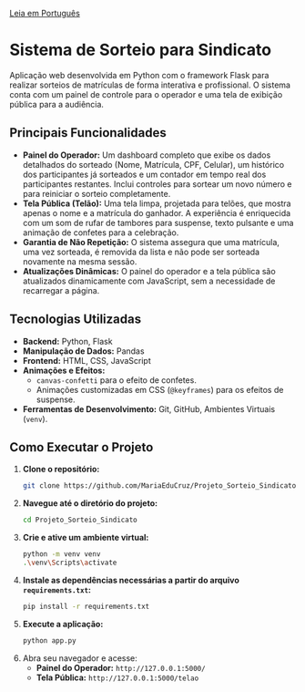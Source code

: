 [Leia em Português](README.pt-br.md)

# Sistema de Sorteio para Sindicato

Aplicação web desenvolvida em Python com o framework Flask para realizar sorteios de matrículas de forma interativa e profissional. O sistema conta com um painel de controle para o operador e uma tela de exibição pública para a audiência.

## Principais Funcionalidades

-   **Painel do Operador:** Um dashboard completo que exibe os dados detalhados do sorteado (Nome, Matrícula, CPF, Celular), um histórico dos participantes já sorteados e um contador em tempo real dos participantes restantes. Inclui controles para sortear um novo número e para reiniciar o sorteio completamente.
-   **Tela Pública (Telão):** Uma tela limpa, projetada para telões, que mostra apenas o nome e a matrícula do ganhador. A experiência é enriquecida com um som de rufar de tambores para suspense, texto pulsante e uma animação de confetes para a celebração.
-   **Garantia de Não Repetição:** O sistema assegura que uma matrícula, uma vez sorteada, é removida da lista e não pode ser sorteada novamente na mesma sessão.
-   **Atualizações Dinâmicas:** O painel do operador e a tela pública são atualizados dinamicamente com JavaScript, sem a necessidade de recarregar a página.

## Tecnologias Utilizadas

-   **Backend:** Python, Flask
-   **Manipulação de Dados:** Pandas
-   **Frontend:** HTML, CSS, JavaScript
-   **Animações e Efeitos:**
    -   `canvas-confetti` para o efeito de confetes.
    -   Animações customizadas em CSS (`@keyframes`) para os efeitos de suspense.
-   **Ferramentas de Desenvolvimento:** Git, GitHub, Ambientes Virtuais (`venv`).

## Como Executar o Projeto

1.  **Clone o repositório:**
    ```bash
    git clone https://github.com/MariaEduCruz/Projeto_Sorteio_Sindicato.git
    ```
2.  **Navegue até o diretório do projeto:**
    ```bash
    cd Projeto_Sorteio_Sindicato
    ```
3.  **Crie e ative um ambiente virtual:**
    ```bash
    python -m venv venv
    .\venv\Scripts\activate
    ```
4.  **Instale as dependências necessárias a partir do arquivo `requirements.txt`:**
    ```bash
    pip install -r requirements.txt
    ```
5.  **Execute a aplicação:**
    ```bash
    python app.py
    ```
6.  Abra seu navegador e acesse:
    -   **Painel do Operador:** `http://127.0.0.1:5000/`
    -   **Tela Pública:** `http://127.0.0.1:5000/telao`
